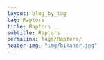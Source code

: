 ```yaml
---
layout: blog_by_tag
tag: Raptors
title: Raptors
subtitle: Raptors
permalink: tags/Raptors/
header-img: "img/bikaner.jpg"
---
```

